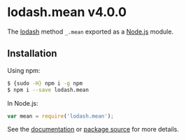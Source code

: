 # lodash.mean v4.0.0

The [lodash](https://lodash.com/) method `_.mean` exported as a [Node.js](https://nodejs.org/) module.

## Installation

Using npm:
```bash
$ {sudo -H} npm i -g npm
$ npm i --save lodash.mean
```

In Node.js:
```js
var mean = require('lodash.mean');
```

See the [documentation](https://lodash.com/docs#mean) or [package source](https://github.com/lodash/lodash/blob/4.0.0-npm-packages/lodash.mean) for more details.

